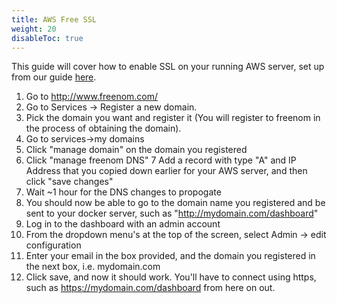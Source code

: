 ```yaml
---
title: AWS Free SSL
weight: 20
disableToc: true
---
```


This guide will cover how to enable SSL on your running AWS server, set up from our guide [here](../).

1.  Go to http://www.freenom.com/ 
2.  Go to Services -> Register a new domain.
3.  Pick the domain you want and register it (You will register to freenom in the process of obtaining the domain).
4.  Go to services->my domains
5.  Click "manage domain" on the domain you registered
6.  Click "manage freenom DNS"
7  Add a record with type "A" and IP Address that you copied down earlier for your AWS server, and then click "save changes"
8.  Wait ~1 hour for the DNS changes to propogate
9.  You should now be able to go to the domain name you registered and be sent to your docker server, such as "http://mydomain.com/dashboard"
10.  Log in to the dashboard with an admin account
11.  From the dropdown menu's at the top of the screen, select Admin -> edit configuration
12.  Enter your email in the box provided, and the domain you registered in the next box, i.e. mydomain.com
13.  Click save, and now it should work.  You'll have to connect using https, such as https://mydomain.com/dashboard from here on out.
